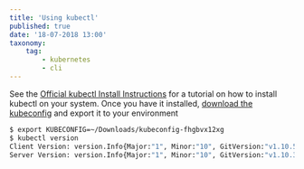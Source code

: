 ```yaml
---
title: 'Using kubectl'
published: true
date: '18-07-2018 13:00'
taxonomy:
    tag:
        - kubernetes
        - cli
---
```


See the [Official kubectl Install Instructions](https://kubernetes.io/docs/tasks/tools/install-kubectl/) for a tutorial on how to install kubectl on your system.
Once you have it installed, [download the kubeconfig](/tutorials/download-the-kubeconfig) and export it to your environment

```bash
$ export KUBECONFIG=~/Downloads/kubeconfig-fhgbvx12xg
$ kubectl version
Client Version: version.Info{Major:"1", Minor:"10", GitVersion:"v1.10.5", GitCommit:"...", GitTreeState:"clean", BuildDate:"...", GoVersion:"go1.9.7", Compiler:"gc", Platform:"darwin/amd64"}
Server Version: version.Info{Major:"1", Minor:"10", GitVersion:"v1.10.3", GitCommit:"...", GitTreeState:"clean", BuildDate:"...", GoVersion:"go1.9.3", Compiler:"gc", Platform:"linux/amd64"}
```
